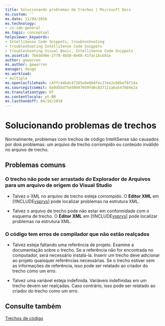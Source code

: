 ```yaml
---
title: Solucionando problemas de trechos | Microsoft Docs
ms.custom: ''
ms.date: 11/04/2016
ms.technology:
- vs-ide-general
ms.topic: conceptual
helpviewer_keywords:
- IntelliSense Code Snippets, troubleshooting
- troubleshooting IntelliSense Code Snippets
- troubleshooting Visual Basic, IntelliSense Code Snippets
ms.assetid: 7b6dd40e-2f78-4b50-8e68-41fac1bcb81e
author: gewarren
ms.author: gewarren
manager: douge
ms.workload:
- multiple
ms.openlocfilehash: c4ffc44bdc47265a9e0b4fec27ee2c68bef8f14a
ms.sourcegitcommit: 6a9d5bd75e50947659fd6c837111a6a547884e2a
ms.translationtype: HT
ms.contentlocale: pt-BR
ms.lasthandoff: 04/16/2018
---
```

# <a name="troubleshooting-snippets"></a>Solucionando problemas de trechos
Normalmente, problemas com trechos de código IntelliSense são causados por dois problemas: um arquivo de trecho corrompido ou conteúdo inválido no arquivo de trecho.  
  
## <a name="common-problems"></a>Problemas comuns  
  
### <a name="the-snippet-cannot-be-dragged-from-file-explorer-to-a-visual-studio-source-file"></a>O trecho não pode ser arrastado do Explorador de Arquivos para um arquivo de origem do Visual Studio  
  
-   Talvez o XML no arquivo de trecho esteja corrompido. O **Editor XML** em [!INCLUDE[vsprvs](../code-quality/includes/vsprvs_md.md)] pode localizar problemas na estrutura XML.  
  
-   Talvez o arquivo de trecho pode não estar em conformidade com o esquema de trecho. O **Editor XML** em [!INCLUDE[vsprvs](../code-quality/includes/vsprvs_md.md)] pode localizar problemas na estrutura XML.  
  
### <a name="the-code-has-compiler-errors-that-are-not-highlighted"></a>O código tem erros de compilador que não estão realçados  
  
-   Talvez esteja faltando uma referência de projeto. Examine a documentação sobre o trecho. Se a referência não for encontrada no computador, será necessário instalá-la. Inserir um trecho deve adicionar ao projeto quaisquer referências necessárias. Se o trecho estiver sem as informações de referência, isso pode ser relatado ao criador do trecho como um erro.  
  
-   Talvez uma variável esteja indefinida. Variáveis indefinidas em um trecho devem ser realçadas. Caso contrário, isso pode ser relatado ao criador do trecho como um erro.  
  
## <a name="see-also"></a>Consulte também  
 [Trechos de código](../ide/code-snippets.md)